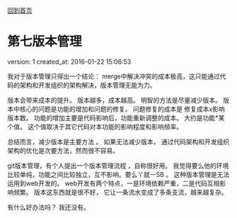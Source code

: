 [回到首页](/)

# 第七版本管理

  version:  1 
  created_at: 2016-01-22 15:06:53  

  我对于版本管理只得出一个结论： 
  merge中解决冲突的成本极高，这只能通过代码的架构和开发组织的架构解决，版本管理无能为力。

  版本会带来成本的提升。 版本越多，成本越高。 明智的方法是尽量减少版本。
  版本中核心的问题是功能的增加和问题的修复。
  问题修复的成本是 修复成本x影响版本数。
  功能的增加主要是代码影响后，功能重新调整的成本。 大约是功能*某个值。 
  这个值取决于其它代码对本功能的影响程度和影响频率。

  总结而言，减少版本是主要方法 。
  如果无法减少版本， 通过代码架构和开发组织架构的优化是次要方法，然而很不容易。

  git版本管理，有个人提出一个版本管理流程 ，自称很好用。 
  我觉得要么他的环境比较单纯，功能之间比较独立，互不影响。要么丫就一SB 。
  这种版本管理是无法运用到web开发的。 
  web开发有两个特点，一是环境依赖严重，二是代码互相影响频繁。 
  版本这东西就是很不好， 它让一条流水变成了多条支流，越来越复杂。 

  有什么好办法吗？ 
  我还没有。 
